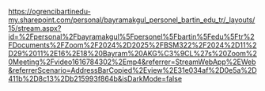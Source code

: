 https://ogrencibartinedu-my.sharepoint.com/personal/bayramakgul_personel_bartin_edu_tr/_layouts/15/stream.aspx?id=%2Fpersonal%2Fbayramakgul%5Fpersonel%5Fbartin%5Fedu%5Ftr%2FDocuments%2FZoom%2F2024%2D2025%2FBSM322%2F2024%2D11%2D29%2011%2E16%2E18%20Bayram%20AKG%C3%9CL%27s%20Zoom%20Meeting%2Fvideo1616784302%2Emp4&referrer=StreamWebApp%2EWeb&referrerScenario=AddressBarCopied%2Eview%2E31e034af%2D0e5a%2D411b%2D8c13%2Db215993f864b&isDarkMode=false

